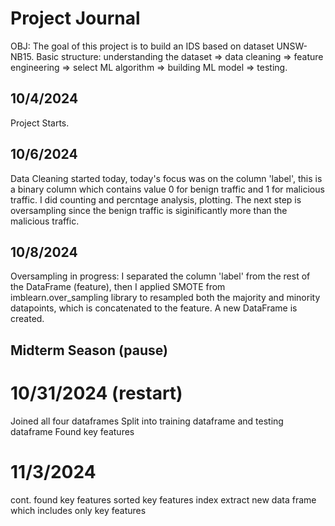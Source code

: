 # Project Journal

OBJ: The goal of this project is to build an IDS based on dataset UNSW-NB15. Basic structure: understanding the dataset => data cleaning => feature engineering => select ML algorithm => building ML model => testing.

## 10/4/2024
Project Starts.

## 10/6/2024
Data Cleaning started today, today's focus was on the column 'label', this is a binary column which contains value 0 for benign traffic and 1 for malicious traffic. I did counting and percntage analysis, plotting. The next step is oversampling since the benign traffic is siginificantly more than the malicious traffic.


## 10/8/2024
Oversampling in progress: I separated the column 'label' from the rest of the DataFrame (feature), then I applied SMOTE from imblearn.over_sampling library to resampled both the majority and minority datapoints, which is concatenated to the feature. A new DataFrame is created.


## Midterm Season (pause)

# 10/31/2024 (restart)
Joined all four dataframes
Split into training dataframe and testing dataframe
Found key features


# 11/3/2024
cont. found key features
sorted key features index
extract new data frame which includes only key features
